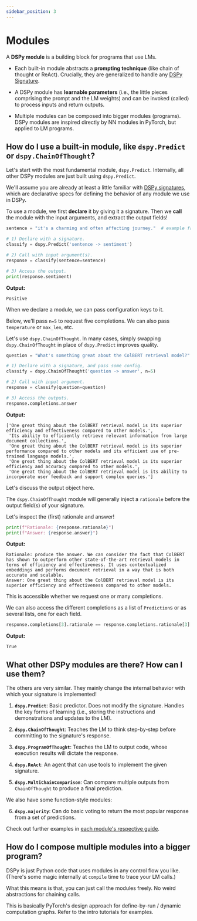 ```yaml
---
sidebar_position: 3
---
```


# Modules

A **DSPy module** is a building block for programs that use LMs.

- Each built-in module abstracts a **prompting technique** (like chain of thought or ReAct). Crucially, they are generalized to handle any [DSPy Signature](https://dspy-docs.vercel.app/docs/building-blocks/signatures).

- A DSPy module has **learnable parameters** (i.e., the little pieces comprising the prompt and the LM weights) and can be invoked (called) to process inputs and return outputs.

- Multiple modules can be composed into bigger modules (programs). DSPy modules are inspired directly by NN modules in PyTorch, but applied to LM programs.


## How do I use a built-in module, like `dspy.Predict` or `dspy.ChainOfThought`?

Let's start with the most fundamental module, `dspy.Predict`. Internally, all other DSPy modules are just built using `dspy.Predict`.

We'll assume you are already at least a little familiar with [DSPy signatures](https://dspy-docs.vercel.app/docs/building-blocks/signatures), which are declarative specs for defining the behavior of any module we use in DSPy.

To use a module, we first **declare** it by giving it a signature. Then we **call** the module with the input arguments, and extract the output fields!

```python
sentence = "it's a charming and often affecting journey."  # example from the SST-2 dataset.

# 1) Declare with a signature.
classify = dspy.Predict('sentence -> sentiment')

# 2) Call with input argument(s). 
response = classify(sentence=sentence)

# 3) Access the output.
print(response.sentiment)
```
**Output:**
```text
Positive
```

When we declare a module, we can pass configuration keys to it.

Below, we'll pass `n=5` to request five completions. We can also pass `temperature` or `max_len`, etc.

Let's use `dspy.ChainOfThought`. In many cases, simply swapping `dspy.ChainOfThought` in place of `dspy.Predict` improves quality.

```python
question = "What's something great about the ColBERT retrieval model?"

# 1) Declare with a signature, and pass some config.
classify = dspy.ChainOfThought('question -> answer', n=5)

# 2) Call with input argument.
response = classify(question=question)

# 3) Access the outputs.
response.completions.answer
```
**Output:**
```text
['One great thing about the ColBERT retrieval model is its superior efficiency and effectiveness compared to other models.',
 'Its ability to efficiently retrieve relevant information from large document collections.',
 'One great thing about the ColBERT retrieval model is its superior performance compared to other models and its efficient use of pre-trained language models.',
 'One great thing about the ColBERT retrieval model is its superior efficiency and accuracy compared to other models.',
 'One great thing about the ColBERT retrieval model is its ability to incorporate user feedback and support complex queries.']
```

Let's discuss the output object here.

The `dspy.ChainOfThought` module will generally inject a `rationale` before the output field(s) of your signature.

Let's inspect the (first) rationale and answer!

```python
print(f"Rationale: {response.rationale}")
print(f"Answer: {response.answer}")
```
**Output:**
```text
Rationale: produce the answer. We can consider the fact that ColBERT has shown to outperform other state-of-the-art retrieval models in terms of efficiency and effectiveness. It uses contextualized embeddings and performs document retrieval in a way that is both accurate and scalable.
Answer: One great thing about the ColBERT retrieval model is its superior efficiency and effectiveness compared to other models.
```

This is accessible whether we request one or many completions.

We can also access the different completions as a list of `Prediction`s or as several lists, one for each field.

```python
response.completions[3].rationale == response.completions.rationale[3]
```
**Output:**
```text
True
```


## What other DSPy modules are there? How can I use them?

The others are very similar. They mainly change the internal behavior with which your signature is implemented!

1. **`dspy.Predict`**: Basic predictor. Does not modify the signature. Handles the key forms of learning (i.e., storing the instructions and demonstrations and updates to the LM).

2. **`dspy.ChainOfThought`**: Teaches the LM to think step-by-step before committing to the signature's response.

3. **`dspy.ProgramOfThought`**: Teaches the LM to output code, whose execution results will dictate the response.

4. **`dspy.ReAct`**: An agent that can use tools to implement the given signature.

5. **`dspy.MultiChainComparison`**: Can compare multiple outputs from `ChainOfThought` to produce a final prediction.


We also have some function-style modules:

6. **`dspy.majority`**: Can do basic voting to return the most popular response from a set of predictions.


Check out further examples in [each module's respective guide](https://dspy-docs.vercel.app/api/category/modules).


## How do I compose multiple modules into a bigger program?

DSPy is just Python code that uses modules in any control flow you like. (There's some magic internally at `compile` time to trace your LM calls.)

What this means is that, you can just call the modules freely. No weird abstractions for chaining calls.

This is basically PyTorch's design approach for define-by-run / dynamic computation graphs. Refer to the intro tutorials for examples.
